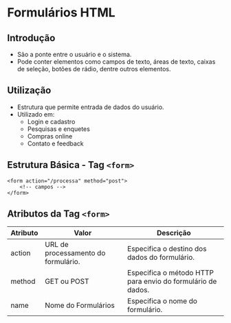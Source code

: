 # Formulários HTML

## Introdução

- São a ponte entre o usuário e o sistema.
- Pode conter elementos como campos de texto, áreas de texto, caixas de seleção, botões de rádio, dentre outros elementos.

## Utilização

- Estrutura que permite entrada de dados do usuário.
- Utilizado em:
	- Login e cadastro
	- Pesquisas e enquetes
	- Compras online
	- Contato e feedback

## Estrutura Básica - Tag ```<form>``` 

```
<form action="/processa" method="post">
	<!-- campos -->
</form>
```

## Atributos da Tag ```<form>```


| Atributo | Valor | Descrição |
|--- |--- | --- |
| action | URL de processamento do formulário. | Especifica o destino dos dados do formulário. |
| method | GET ou POST | Especifica o método HTTP para envio do formulário de dados. |
| name | Nome do Formulários | Especifica o nome do formulário. |
